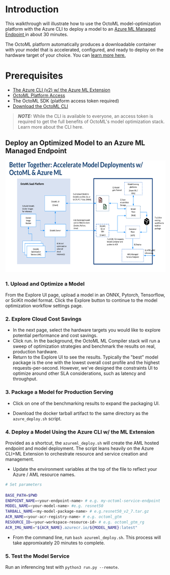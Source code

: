 
# Introduction
This walkthrough will illustrate how to use the OctoML model-optimization platform with the Azure CLI to deploy a model to an <a href="https://learn.microsoft.com/en-us/azure/machine-learning/concept-endpoints"> Azure ML Managed Endpoint </a> in about 30 minutes. 

The OctoML platform automatically produces a downloadable container with your model that is accelerated, configured, and ready to deploy on the hardware target of your choice. You can <a href="https://octoml.ai/">learn more here.</a> 

# Prerequisites
* <a href="https://learn.microsoft.com/en-us/azure/machine-learning/how-to-configure-cli?tabs=public">The Azure CLI (v2) w/ the Azure ML Extension</a>
* <a href="https://octoml.ai/">OctoML Platform Access</a>
* The OctoML SDK (platform access token required)
* <a href="https://try.octoml.ai/cli/">Download the OctoML CLI</a>

> **_NOTE:_**  While the CLI is available to everyone, an access token is required to get the full benefits of OctoML's model optimization stack. Learn more about the CLI here. 

## Deploy an Optimized Model to an Azure ML Managed Endpoint

<img src="./assets/workflow.png" width="650" height="350"></img>

### 1. Upload and Optimize a Model
From the Explore UI page, upload a model in an ONNX, Pytorch, Tensorflow, or SciKit model format. Click the Explore button to continue to the model optimization workflow settings page.

### 2. Explore Cloud Cost Savings
* In the next page, select the hardware targets you would like to explore potential performance and cost savings. 
* Click run. In the background, the OctoML ML Compiler stack will run a sweep of optimization strategies and benchmark the results on real, production hardware. 
* Return to the Explore UI to see the results. Typically the "best" model package is the one with the lowest overall cost profile and the highest requests-per-second. However, we've designed the constraints UI to optimize around other SLA considerations, such as latency and throughput.

### 3. Package a Model for Production Serving
* Click on one of the benchmarking results to expand the packaging UI. 

* Download the docker tarball artifact to the same directory as the `azure_deploy.sh` script. 

### 4. Deploy a Model Using the Azure CLI w/ the ML Extension
Provided as a shortcut, the `azureml_deploy.sh` will create the AML hosted endpoint and model deployment. The script leans heavily on the Azure CLI+ML Extension to orchestrate resource and service creation and management. 

 * Update the environment variables at the top of the file to reflect your Azure / AML resource names. 
 ```bash 
# Set parameters

BASE_PATH=$PWD
ENDPOINT_NAME=<your-endpoint-name> # e.g. my-octoml-service-endpoint
MODEL_NAME=<your-model-name> #e.g. resnet50
TARBALL_NAME=<my-model-package-name> # e.g.resnet50_v2_7.tar.gz
ACR_NAME=<your-acr-registry-name> # e.g. octoml_gtm
RESOURCE_ID=<your-workspace-resource-id> # e.g. octoml_gtm_rg
ACR_IMG_NAME="${ACR_NAME}.azurecr.io/${MODEL_NAME}:latest"

```
 * From the command line, run `bash azureml_deploy.sh`. This process will take appromixately 20 minutes to complete.

### 5. Test the Model Service
Run an inferencing test with `python3 run.py --remote`.